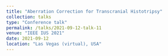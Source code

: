 ```yaml
---
title: "Aberration Correction for Transcranial Histotripsy"
collection: talks
type: "Conference talk"
permalink: /talks/2021-09-12-talk-11
venue: "IEEE IUS 2021"
date: 2021-09-12
location: "Las Vegas (virtual), USA"
---
```

